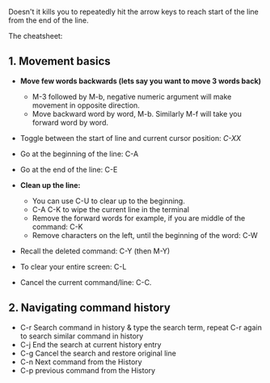 

Doesn't it kills you to repeatedly hit the arrow keys to reach start of the line
from the end of the line.

The cheatsheet:

## 1. Movement basics
- **Move few words backwards (lets say you want to move 3 words back)**
    * M-3 followed by M-b, negative numeric argument will make movement in opposite direction.
    * Move backward word by word, M-b. Similarly M-f will take you forward word by word.

- Toggle between the start of line and current cursor position: *C-XX*
- Go at the beginning of the line: C-A
- Go at the end of the line: C-E

- **Clean up the line:**
    * You can use C-U to clear up to the beginning.
    * C-A C-K to wipe the current line in the terminal
    * Remove the forward words for example, if you are middle of the command: C-K
    * Remove characters on the left, until the beginning of the word: C-W
- Recall the deleted command: C-Y (then M-Y)

- To clear your entire screen: C-L
- Cancel the current command/line: C-C.

## 2. Navigating command history
- C-r Search command in history & type the search term,
    repeat C-r again to search similar command in history
- C-j End the search at current history entry
- C-g Cancel the search and restore original line
- C-n Next command from the History
- C-p previous command from the History
